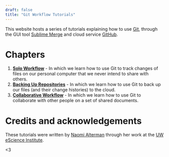 ```yaml
---
draft: false
title: "Git Workflow Tutorials"
---
```


This website hosts a series of tutorials explaining how to use [Git](https://www.git-scm.com/), through the GUI tool [Sublime Merge](https://www.sublimemerge.com/) and cloud service [GitHub](https://github.com/).

# Chapters
1. **[Solo Workflow](solo)** - In which we learn how to use Git to track changes of files on our personal computer that we never intend to share with others.
2. **[Backing Up Repositories](backups)** - In which we learn how to use Git to back up our files (and their change histories) to the cloud.
3. **[Collaborative Workflow](collaborative)** - In which we learn how to use Git to collaborate with other people on a set of shared documents.

# Credits and acknowledgements

These tutorials were written by [Naomi Alterman](https://staff.uw.edu/naomila) through her work at the [UW eScience Institute](https://escience.uw.edu).

<3